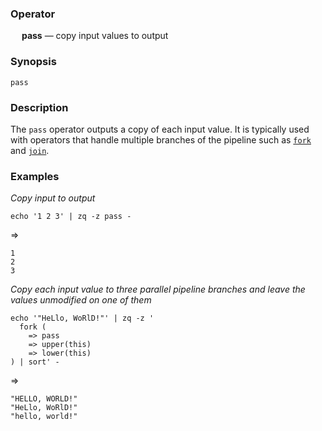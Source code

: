 ### Operator

&emsp; **pass** &mdash; copy input values to output

### Synopsis

```
pass
```
### Description

The `pass` operator outputs a copy of each input value. It is typically used
with operators that handle multiple branches of the pipeline such as
[`fork`](fork.md) and [`join`](join.md).

### Examples

_Copy input to output_
```mdtest-command
echo '1 2 3' | zq -z pass -
```
=>
```mdtest-output
1
2
3
```

_Copy each input value to three parallel pipeline branches and leave the values unmodified on one of them_
```mdtest-command
echo '"HeLlo, WoRlD!"' | zq -z '
  fork (
    => pass
    => upper(this)
    => lower(this)
) | sort' -
```
=>
```mdtest-output
"HELLO, WORLD!"
"HeLlo, WoRlD!"
"hello, world!"
```
